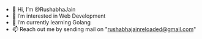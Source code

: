 - 👋 Hi, I’m @RushabhaJain
- 👀 I’m interested in Web Development
- 🌱 I’m currently learning Golang
- 📫 Reach out me by sending mail on "rushabhajainreloaded@gmail.com"

<!---
RushabhaJain/RushabhaJain is a ✨ special ✨ repository because its `README.md` (this file) appears on your GitHub profile.
You can click the Preview link to take a look at your changes.
--->
